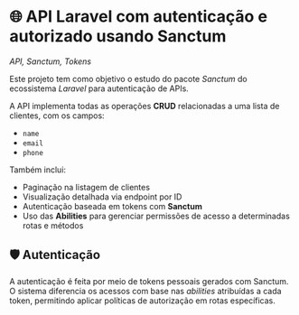 # 🌐 API Laravel com autenticação e autorizado usando Sanctum 
*API, Sanctum, Tokens*

Este projeto tem como objetivo o estudo do pacote *Sanctum* do ecossistema *Laravel* para autenticação de APIs.

A API implementa todas as operações **CRUD** relacionadas a uma lista de clientes, com os campos:

- `name`
- `email`
- `phone`


Também inclui:

- Paginação na listagem de clientes
- Visualização detalhada via endpoint por ID
- Autenticação baseada em tokens com **Sanctum**
- Uso das **Abilities** para gerenciar permissões de acesso a determinadas rotas e métodos

## 🛡️ Autenticação

A autenticação é feita por meio de tokens pessoais gerados com Sanctum. O sistema diferencia os acessos com base nas *abilities* atribuídas a cada token, permitindo aplicar políticas de autorização em rotas específicas.
